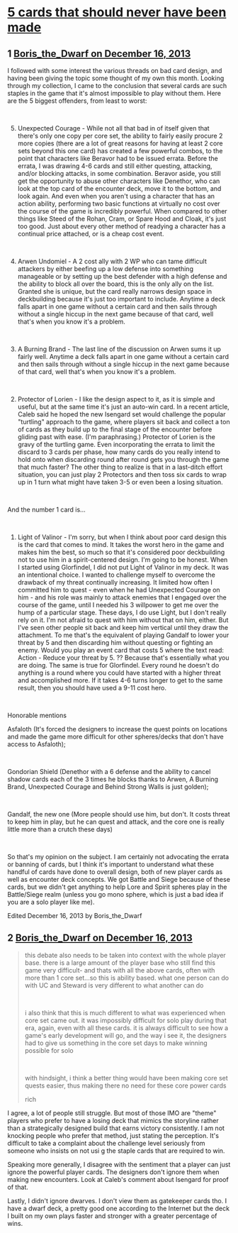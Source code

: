 # [5 cards that should never have been made](https://community.fantasyflightgames.com/topic/95265-5-cards-that-should-never-have-been-made/)

## 1 [Boris_the_Dwarf on December 16, 2013](https://community.fantasyflightgames.com/topic/95265-5-cards-that-should-never-have-been-made/?do=findComment&comment=932086)

I followed with some interest the various threads on bad card design, and having been giving the topic some thought of my own this month. Looking through my collection, I came to the conclusion that several cards are such staples in the game that it's almost impossible to play without them. Here are the 5 biggest offenders, from least to worst:

 

5. Unexpected Courage - While not all that bad in of itself given that there's only one copy per core set, the ability to fairly easily procure 2 more copies (there are a lot of great reasons for having at least 2 core sets beyond this one card) has created a few powerful combos, to the point that characters like Beravor had to be issued errata. Before the errata, I was drawing 4-6 cards and still either questing, attacking, and/or blocking attacks, in some combination. Beravor aside, you still get the opportunity to abuse other characters like Denethor, who can look at the top card of the encounter deck, move it to the bottom, and look again. And even when you aren't using a character that has an action ability, performing two basic functions at virtually no cost over the course of the game is incredibly powerful. When compared to other things like Steed of the Rohan, Cram, or Spare Hood and Cloak, it's just too good. Just about every other method of readying a character has a continual price attached, or is a cheap cost event.

 

4. Arwen Undomiel - A 2 cost ally with 2 WP who can tame difficult attackers by either beefing up a low defense into something manageable or by setting up the best defender with a high defense and the ability to block all over the board, this is the only ally on the list. Granted she is unique, but the card really narrows design space in deckbuilding because it's just too important to include. Anytime a deck falls apart in one game without a certain card and then sails through without a single hiccup in the next game because of that card, well that's when you know it's a problem.

 

3. A Burning Brand - The last line of the discussion on Arwen sums it up fairly well. Anytime a deck falls apart in one game without a certain card and then sails through without a single hiccup in the next game because of that card, well that's when you know it's a problem.

 

2. Protector of Lorien - I like the design aspect to it, as it is simple and useful, but at the same time it's just an auto-win card. In a recent article, Caleb said he hoped the new Isengard set would challenge the popular "turtling" approach to the game, where players sit back and collect a ton of cards as they build up to the final stage of the encounter before gliding past with ease. (I'm paraphrasing.) Protector of Lorien is the gravy of the turtling game. Even incorporating the errata to limit the discard to 3 cards per phase, how many cards do you really intend to hold onto when discarding round after round gets you through the game that much faster? The other thing to realize is that in a last-ditch effort situation, you can just play 2 Protectors and then toss six cards to wrap up in 1 turn what might have taken 3-5 or even been a losing situation.

 

And the number 1 card is...

 

1. Light of Valinor - I'm sorry, but when I think about poor card design this is the card that comes to mind. It takes the worst hero in the game and makes him the best, so much so that it's considered poor deckbuilding not to use him in a spirit-centered design. I'm going to be honest. When I started using Glorfindel, I did not put Light of Valinor in my deck. It was an intentional choice. I wanted to challenge myself to overcome the drawback of my threat continually increasing. It limited how often I committed him to quest - even when he had Unexpected Courage on him - and his role was mainly to attack enemies that I engaged over the course of the game, until I needed his 3 willpower to get me over the hump of a particular stage. These days, I do use Light, but I don't really rely on it. I'm not afraid to quest with him without that on him, either. But I've seen other people sit back and keep him vertical until they draw the attachment. To me that's the equivalent of playing Gandalf to lower your threat by 5 and then discarding him without questing or fighting an enemy. Would you play an event card that costs 5 where the text read: Action - Reduce your threat by 5. ?? Because that's essentially what you are doing. The same is true for Glorfindel. Every round he doesn't do anything is a round where you could have started with a higher threat and accomplished more. If it takes 4-6 turns longer to get to the same result, then you should have used a 9-11 cost hero.

 

Honorable mentions

Asfaloth (It's forced the designers to increase the quest points on locations and made the game more difficult for other spheres/decks that don't have access to Asfaloth);

 

Gondorian Shield (Denethor with a 6 defense and the ability to cancel shadow cards each of the 3 times he blocks thanks to Arwen, A Burning Brand, Unexpected Courage and Behind Strong Walls is just golden);

 

Gandalf, the new one (More people should use him, but don't. It costs threat to keep him in play, but he can quest and attack, and the core one is really little more than a crutch these days)

 

So that's my opinion on the subject. I am certainly not advocating the errata or banning of cards, but I think it's important to understand what these handful of cards have done to overall design, both of new player cards as well as encounter deck concepts. We got Battle and Siege because of these cards, but we didn't get anything to help Lore and Spirit spheres play in the Battle/Siege realm (unless you go mono sphere, which is just a bad idea if you are a solo player like me).

Edited December 16, 2013 by Boris_the_Dwarf

## 2 [Boris_the_Dwarf on December 16, 2013](https://community.fantasyflightgames.com/topic/95265-5-cards-that-should-never-have-been-made/?do=findComment&comment=932260)

> this debate also needs to be taken into context with the whole player base. there is a large amount of the player base who still find this game very difficult- and thats with all the above cards, often with more than 1 core set...so this is ability based. what one person can do with UC and Steward is very different to what another can do
> 
>  
> 
> i also think that this is much different to what was experienced when core set came out. it was impossibly difficult for solo play during that era, again, even with all these cards. it is always difficult to see how a game's early development will go, and the way i see it, the designers had to give us something in the core set days to make winning possible for solo
> 
>  
> 
> with hindsight, i think a better thing would have been making core set quests easier, thus making there no need for these core power cards
> 
> rich

I agree, a lot of people still struggle. But most of those IMO are "theme" players who prefer to have a losing deck that mimics the storyline rather than a strategically designed build that earns victory consistently. I am not knocking people who prefer that method, just stating the perception. It's difficult to take a complaint about the challenge level seriously from someone who insists on not usi g the staple cards that are required to win.

Speaking more generally, I disagree with the sentiment that a player can just ignore the powerful player cards. The designers don't ignore them when making new encounters. Look at Caleb's comment about Isengard for proof of that.

Lastly, I didn't ignore dwarves. I don't view them as gatekeeper cards tho. I have a dwarf deck, a pretty good one according to the Internet but the deck I built on my own plays faster and stronger with a greater percentage of wins.

